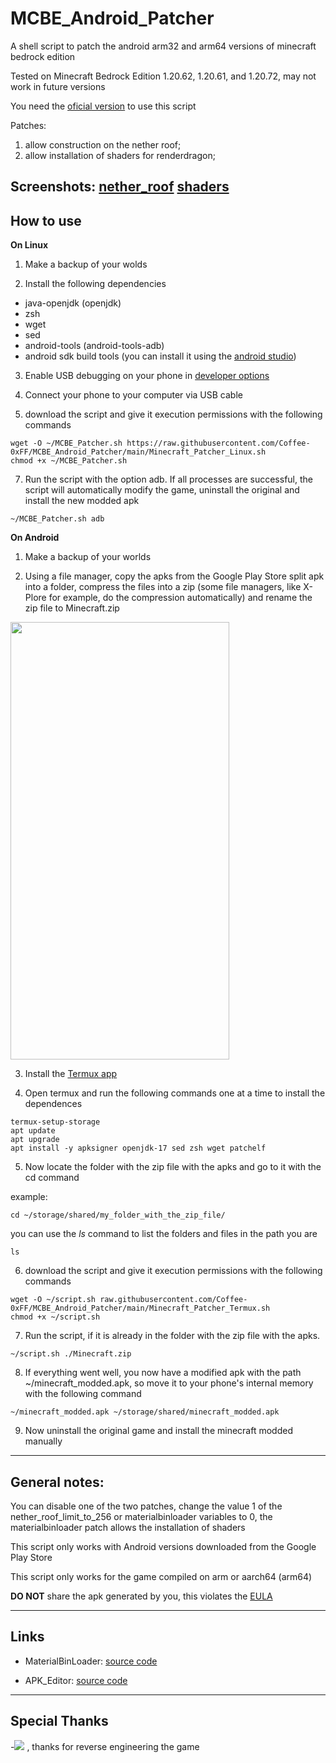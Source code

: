 # MCBE_Android_Patcher
A shell script to patch the android arm32 and arm64 versions of minecraft bedrock edition


Tested on Minecraft Bedrock Edition 1.20.62, 1.20.61, and 1.20.72, may not work in future versions


You need the [oficial version](https://play.google.com/store/apps/details?id=com.mojang.minecraftpe) to use this script


Patches:
1) allow construction on the nether roof;
2) allow installation of shaders for renderdragon;

Screenshots:
[nether_roof](./images/Screenshot_20240324-124336_Minecraft.png)
[shaders](./images/Screenshot_20240324-124203_Minecraft.png)
------

## How to use

**On Linux**

1) Make a backup of your wolds
   
2) Install the following dependencies
  - java-openjdk (openjdk)
  - zsh
  - wget 
  - sed
  - android-tools (android-tools-adb)
  - android sdk build tools (you can install it using the [android studio](https://developer.android.com/studio?hl=pt-br))

3) Enable USB debugging on your phone in [developer options](https://developer.android.com/studio/debug/dev-options)

4) Connect your phone to your computer via USB cable
   
6) download the script and give it execution permissions with the following commands
```
wget -O ~/MCBE_Patcher.sh https://raw.githubusercontent.com/Coffee-0xFF/MCBE_Android_Patcher/main/Minecraft_Patcher_Linux.sh
chmod +x ~/MCBE_Patcher.sh
```
7) Run the script with the option adb. If all processes are successful, the script will automatically modify the game, uninstall the original and install the new modded apk
```
~/MCBE_Patcher.sh adb
```

**On Android**
1) Make a backup of your worlds
   
2) Using a file manager, copy the apks from the Google Play Store split apk into a folder, compress the files into a zip (some file managers, like X-Plore for example, do the compression automatically) and rename the zip file to Minecraft.zip
   
<img src="./images/screen.gif" width="350px" height="700px" />

3) Install the [Termux app](https://f-droid.org/pt_BR/packages/com.termux)
   
4) Open termux and run the following commands one at a time to install the dependences
```
termux-setup-storage
apt update
apt upgrade
apt install -y apksigner openjdk-17 sed zsh wget patchelf
```
5) Now locate the folder with the zip file with the apks and go to it with the cd command

example:
```
cd ~/storage/shared/my_folder_with_the_zip_file/
```
you can use the *ls* command to list the folders and files in the path you are
```
ls
``` 

6) download the script and give it execution permissions with the following commands
```
wget -O ~/script.sh raw.githubusercontent.com/Coffee-0xFF/MCBE_Android_Patcher/main/Minecraft_Patcher_Termux.sh
chmod +x ~/script.sh
```

7) Run the script, if it is already in the folder with the zip file with the apks.
```
~/script.sh ./Minecraft.zip
```

8) If everything went well, you now have a modified apk with the path ~/minecraft_modded.apk, so move it to your phone's internal memory with the following command
```
~/minecraft_modded.apk ~/storage/shared/minecraft_modded.apk
```

9) Now uninstall the original game and install the minecraft modded  manually

-------

## General notes:
You can disable one of the two patches, change the value 1 of the nether_roof_limit_to_256 or materialbinloader variables to 0, the materialbinloader patch allows the installation of shaders

This script only works with Android versions downloaded from the Google Play Store

This script only works for the game compiled on arm or aarch64 (arm64)

**DO NOT** share the apk generated by you, this violates the [EULA](https://www.minecraft.net/en-us/eula)

------

## Links

- MaterialBinLoader: [source code](https://github.com/ddf8196/MaterialBinLoader)

- APK_Editor: [source code](https://github.com/REAndroid/APKEditor)

----

## Special Thanks

-[![](https://dcbadge.vercel.app/api/server/sWb4YmX)](https://discord.gg/sWb4YmX) , thanks for reverse engineering the game
